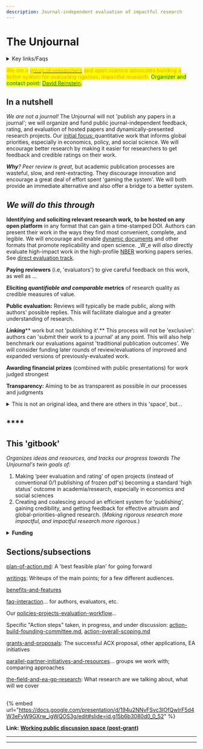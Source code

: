 ```yaml
---
description: Journal-independent evaluation of impactful research
---
```


# The Unjournal

<details>

<summary>Key links/Faqs</summary>

* ****[Guidelines for Evaluators](policies-projects-evaluation-workflow/policies-evaluation/guidelines-for-evaluators/)

<!---->

* [benefits-and-features](key-issues-explanations-faq/benefits-and-features/ "mention")

<!---->

* [Key writings (outlining/presenting the proposal)](master/writings/)

<!---->

* [Slide deck](https://docs.google.com/presentation/d/194u2NNvFSvc3IOfQwIrF5d4W3eFyW9GXrw\_igWQOS3g/edit#slide=id.g15b6b3080d0\_0\_52)

<!---->

* ['Why would researchers want to submit their work' (a top FAQ)](key-issues-explanations-faq/faq-interaction/for-researchers-authors.md#why-should-researchers-and-groups-submit-their-work-to-and-engage-with-the-unjournal)

</details>

<mark style="color:orange;">We are a</mark> [<mark style="color:orange;">group of researchers</mark>](readme/discussion-team/who-are-we-our-team/) <mark style="color:orange;">and open science advocates building a better system for evaluating rigorous, impactful research.</mark> <mark style="color:green;">Organizer and contact point:</mark> [<mark style="color:green;">David Reinstein</mark>](https://www.davidreinstein.org)<mark style="color:green;">.</mark>

## In a nutshell&#x20;

_We are not a journal!_ The Unjournal will not 'publish any papers in a journal'; we will organize and fund public journal-independent feedback, rating, and evaluation of hosted papers and dynamically-presented research projects. Our [initial focus: ](policies-projects-evaluation-workflow/considering-projects/)quantitative work that informs global priorities, especially in economics, policy, and social science. We will encourage better research by making it easier for researchers to get feedback and credible ratings on their work.

_**Why**? Peer review is great,_ but academic publication processes are wasteful, slow, and rent-extracting. They discourage innovation and encourage a great deal of effort spent 'gaming the system'. We will both provide an immediate alternative and also offer a bridge to a better system.



## _**We will do this through**_

**Identifying** **and soliciting relevant research work,** **to be hosted on any open platform** in any format that can gain a time-stamped DOI. Authors can present their work in the ways they find most convenient, complete, and legible. We will encourage and enable [dynamic documents](https://berkeley-scf.github.io/tutorial-dynamic-docs/) and other formats that promote replicability and open science. _W_e will _also_ directly evaluate high-impact work in the high-profile [NBER](https://www.nber.org/papers?page=1\&perPage=50\&sortBy=public\_date) working papers series. See [direct evaluation track](policies-projects-evaluation-workflow/considering-projects/direct-evaluation-track.md).&#x20;

**Paying reviewers** (i.e, 'evaluators') to give careful feedback on this work, as well as ...

**Eliciting **_**quantifiable and comparable**_** metrics** of research quality as credible measures of value.

**Public evaluation:** Reviews will typically be made public, along with authors' possible replies. This will facilitate dialogue and a greater understanding of research.

_**Linking**_** work but not 'publishing it'.** This process will not be 'exclusive': authors can 'submit their work to a journal' at any point. This will also help benchmark our evaluations against 'traditional publication outcomes'. We will consider funding later rounds of review/evaluations of improved and expanded versions of previously-evaluated work.

**Awarding financial prizes** (combined with public presentations) for work judged strongest

**Transparency:** Aiming to be as transparent as possible in our processes and judgments

<details>

<summary>This is not an original idea, and there are others in this 'space', but...</summary>

For example, this proposal is closely related to Elife's ["Publish, Review, Curate" model](https://elifesciences.org/articles/64910); see their updated (Oct 2022) model [here](https://elifesciences.org/inside-elife/54d63486/elife-s-new-model-changing-the-way-you-share-your-research). (However, we cover a different research focus, and make some different choices, discussed below.)\
\
We discuss other [parallel-partner-initiatives-and-resources](parallel-partner-initiatives-and-resources/ "mention"), many of whom we hope to work with. However, we think we are the only group funded to do this in this particular research area/focus. We are also taking a different approach to previous efforts, including funding evaluation (see [why-pay-evaluators-reviewers.md](policies-projects-evaluation-workflow/why-pay-evaluators-reviewers.md "mention")) and asking for quantified ratings and predictions (see [guidelines-for-evaluators](policies-projects-evaluation-workflow/policies-evaluation/guidelines-for-evaluators/ "mention")).

</details>

## ****

## **This 'gitbook'**&#x20;

_Organizes ideas and resources, and tracks our progress towards The Unjournal's twin goals of:_

1. Making ‘peer evaluation and rating’ of open projects (instead of conventional 0/1 publishing of frozen pdf's) becoming a standard 'high status' outcome in academia/research, especially in economics and social sciences
2. Creating and coalescing around an efficient system for 'publishing', gaining credibility, and getting feedback for effective altruism and global-priorities-aligned research. (_Making rigorous research more impactful, and impactful research more rigorous._)

<details>

<summary><strong>Funding</strong></summary>

****[acx-ltff-grant-proposal-as-submitted-successfull](grants-and-proposals/acx-ltff-grant-proposal-as-submitted-successfull/ "mention") grant (ACX passed it to the Long Term Future Fund, who awarded it).\
\
**Discussion space:** I've set up a post-grant "'Unjournal'": <mark style="background-color:orange;">Action plan discussion space"</mark> [<mark style="background-color:orange;">HERE</mark>](https://docs.google.com/document/d/1Ojb3a2X12av3c97wezYD6zLRkdo1xlx5r21cblf11JY/edit?usp=sharing)<mark style="background-color:orange;">.</mark> 25 Jun 2022 update: I have not kept the above discussion space fully updated; hope to level up soon.

_**Please let me know if you want edit/comment access to the present Gitbook.**_\
\
_Please do weigh in, all suggestions and comments will be credited... See also_ Unjournal: [public-facing FAQ in progress](https://docs.google.com/document/d/1czeeaLFg9BcsCOJLHYxvnym5icvwmOEtQyEGuc8aaXA/edit).\
\
_Unsuccessful followup:_ [_FTX application HERE_](grants-and-proposals/ftx-future-fund-for-further-funding-unsuccessful.md)_, still seeking more funding_

</details>

##

## Sections/subsections

[plan-of-action.md](readme/discussion-team/plan-of-action.md "mention"): A 'best feasible plan' for going forward

[writings](master/writings/ "mention"): Writeups of the main points; for a few different audiences.

[benefits-and-features](key-issues-explanations-faq/benefits-and-features/ "mention")

[faq-interaction](key-issues-explanations-faq/faq-interaction/ "mention")... for authors, evaluators, etc.



Our [policies-projects-evaluation-workflow](policies-projects-evaluation-workflow/ "mention")...



Specific "Action steps" taken, in progress, and under discussion: [action-build-founding-committee.md](action-and-progress/action-build-founding-committee.md "mention"), [action-overall-scoping.md](the-field-and-ea-gp-research/action-overall-scoping.md "mention")



[grants-and-proposals](grants-and-proposals/ "mention"): The successful ACX proposal, other applications, EA initiatives



[parallel-partner-initiatives-and-resources](parallel-partner-initiatives-and-resources/ "mention")... groups we work with; comparing approaches



[the-field-and-ea-gp-research](the-field-and-ea-gp-research/ "mention"): What research are we talking about, what will we cover



##

{% embed url="https://docs.google.com/presentation/d/194u2NNvFSvc3IOfQwIrF5d4W3eFyW9GXrw_igWQOS3g/edit#slide=id.g15b6b3080d0_0_52" %}

**Link:** [**Working public discussion space (post-grant)**](https://docs.google.com/document/d/1Ojb3a2X12av3c97wezYD6zLRkdo1xlx5r21cblf11JY/edit?usp=sharing)

***



***
